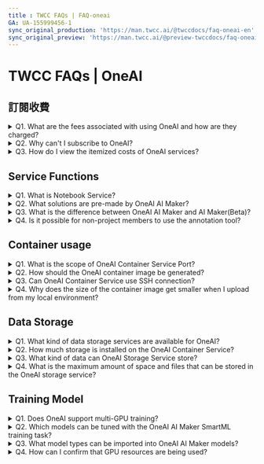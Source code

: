 ```yaml
---
title : TWCC FAQs | FAQ-oneai
GA: UA-155999456-1
sync_original_production: 'https://man.twcc.ai/@twccdocs/faq-oneai-en' 
sync_original_preview: 'https://man.twcc.ai/@preview-twccdocs/faq-oneai-en'
---
```



# TWCC FAQs | OneAI 


## 訂閱收費

<details>

<summary> Q1. What are the fees associated with using OneAI and how are they charged?</summary>

Use of the OneAI service will incur subscription fees, as well as costs associated with using tagging tools, hosting notebooks, training models, performing inference, data storage, and data processing resources.請參閱 OneAI 定價頁了解詳細資訊：

<a href="https://man.twcc.ai/@twsdocs/pricing-zh#%E4%BA%BA%E5%B7%A5%E6%99%BA%E6%85%A7%EF%BC%9AOneAI"><font style={{'background-color':'#008ad8', 'border-radius': '30px', 'padding': '0.3em', 'font-size': '16px'}}><font style={{'color':'white'}}> <b>&nbsp;Enterprise&nbsp;</b></font></font></a> <a href="https://man.twcc.ai/@twccdocs/SJWlN3YDr#%E4%BA%BA%E5%B7%A5%E6%99%BA%E6%85%A7"><font style={{'background-color':'#FF0000', 'border-radius': '30px', 'padding': '0.3em', 'font-size': '16px'}}><font style={{'color':'white'}}> <b>&nbsp;Academic&nbsp;</b></font></font></a> 

</details>


<details>

<summary> Q2. Why can't I subscribe to OneAI?</summary>

1. Project Restrictions. If the item expires during the month, or if the available credit for the item is less than 100, the item cannot be subscribed.
2. Identity restrictions. Subscriptions can only be made by the tenant admin and will not be available to tenant users.

Please refer to [<ins>OneAI Subscription Policies</ins>](https://man.twcc.ai/@twccdocs/doc-oneai-main-zh/https%3A%2F%2Fman.twcc.ai%2F%40twccdocs%2Foneai-subscription-policy-zh) for  more information.

</details>


<details>

<summary> Q3. How do I view the itemized costs of OneAI services?</summary>

You can view OneAI's itemized fees in the Member Center. Select the item you want to view from the Member Center, select **Credits Usage** from the top menu, and then select **OneAI** from the drop-down list to view the fees by product item:


<font style={{'background-color':'#008ad8', 'border-radius': '30px', 'padding': '0.3em', 'font-size': '16px'}}><font style={{'color':'white'}}> <b>&nbsp;Enterprise&nbsp;</b></font></font>


![](https://i.imgur.com/dsFrIcC.png)

<font style={{'background-color':'#FF0000', 'border-radius': '30px', 'padding': '0.3em', 'font-size': '16px'}}><font style={{'color':'white'}}> <b>&nbsp;Academic&nbsp;</b></font></font> is similar to the Enterprise step in that you need to select the <b>TWCC</b> service before selecting <b>OneAI</b>.

</details>


## Service Functions

<details>

<summary> Q1. What is Notebook Service?</summary>

The OneAI Notebook Service integrates leading deep learning frameworks(TensorFlow、PyTorch、 MXNet), suites with pre-built images supporting data science languages(Julia、R) and data analysis engines(Spark) in a flexible, manageable JupyterLab interactive and collaborative development environment. Please refer to [<ins>OneAI Notebook Service</ins>](https://docs.oneai.twcc.ai/s/Z8LdmjL9M#%E7%AD%86%E8%A8%98%E6%9C%AC%E6%9C%8D%E5%8B%99) for more information.

</details>

<details>

<summary> Q2. What solutions are pre-made by OneAI AI Maker?</summary>

OneAI AI Maker provides 8 public templates for object detection, image classification, medical imaging, classification problems, regression problems, pedestrian attribute recognition, etc: YOLOv3、YOLOv4、Nvidia Clara Train 3.0、Nvidia Clara Train 4.0、Scikit-learn: regression、Scikit-learn: classification、Image-classification、PAR. Please refer to [<ins>Case Study</ins>](https://docs.oneai.twcc.ai/s/xKNcU3O5D#%E6%A1%88%E4%BE%8B%E6%95%99%E5%AD%B8) for more information.

</details>

<details>

<summary> Q3. What is the difference between OneAI AI Maker and AI Maker(Beta)?</summary>

AI Maker(Beta) feature adds MLflow integration to manage the details of model training.
1. [<ins>AI Maker(Beta) > MLflow Tracking</ins>](https://docs.oneai.twcc.ai/s/3uxGFglX0#%E6%A8%A1%E5%9E%8B%E7%AE%A1%E7%90%86) manageable model lifecycle.
2. AI Maker(Beta) > Training Job for a task the built-in template training model automatically applies MLflow to provide a more detailed AI/ML research process: using custom training codes requires manual configuration in the code. [MLflow Logging Function <i class="fa fa-external-link" aria-hidden="true"></i>](https://mlflow.org/docs/latest/tracking.html#logging-functions)feature provides centralized management of models through OneAI user interface.

Please refer to [<ins>OneAI AI Maker(Beta)</ins>](https://docs.oneai.twcc.ai/s/3uxGFglX0#AI-Maker%EF%BC%88%E6%90%B6%E9%AE%AE%E7%89%88%EF%BC%89) for more information.

</details>

<details>

<summary> Q4. Is it possible for non-project members to use the annotation tool?</summary>

[<ins>CVAT annotation tool</ins>](https://docs.oneai.twcc.ai/s/QFn7N5R-H#%E6%A8%99%E8%A8%BB%E5%B7%A5%E5%85%B7) can be used to assign tagging jobs to non-project members. You must provide access for your own non-project members:
1. The entry point for the CVAT annotation tool is shown in the figure below:
![](https://i.imgur.com/f2cEHEV.png)
2. For account and password settings of CVAT annotation tool, please refer to the [<ins>relevant settings</ins>](https://hackmd.io/@6Na-9uAFTYa8-bo874eWrA/S1mZuWyc5) in the operation guide.

</details>


## Container usage

<details>

<summary> Q1. What is the scope of OneAI Container Service Port?</summary>

OneAI Container Services offers a range of static ports from  30000-32767。please refer to [<ins>OneAI Container Services > Network Setting</ins>](https://docs.oneai.twcc.ai/s/yGbG4JJyi#3-%E7%B6%B2%E8%B7%AF%E8%A8%AD%E5%AE%9A) for more information.

</details>

<details>

<summary> Q2. How should the OneAI container image be generated?</summary>

Prepare your container image and use the Docker CLI to push the container image file to OneAI container image. Docker CLI information can be found in the [official Docker documentation<i class="fa fa-external-link" aria-hidden="true"></i>](https://docs.docker.com/get-started/#cli-references).

</details>

<details>

<summary> Q3. Can OneAI Container Service use SSH connection?</summary>

Depending on the image, the source will restrict SSH connections. The system's built-in nvidia-official-images public image is available through an SSH connection. If you want to use SSH connection, it is recommended that you [install the sshd related packages<i class="fa fa-external-link" aria-hidden="true"></i>](https://docs.docker.com/samples/running_ssh_service/) in the image. OneAI Container Service uses SSH connection, please refer to the [<ins>user manual</ins>](https://docs.oneai.twcc.ai/s/yGbG4JJyi#%E4%BD%BF%E7%94%A8-SSH-%E7%99%BB%E5%85%A5%E9%80%A3%E7%B7%9A) for more information.

</details>

<details>

<summary> Q4. Why does the size of the container image get smaller when I upload from my local environment?</summary>

The OneAI container image will compress the container image file you uploaded, resulting in a smaller container image file with no effect on its contents.

</details>

## Data Storage

<details>

<summary> Q1. What kind of data storage services are available for OneAI?</summary>

OneAI uses the [<ins>OneAI Storage Service</ins>](https://docs.oneai.twcc.ai/s/_F4C_EzEa#%E5%84%B2%E5%AD%98%E6%9C%8D%E5%8B%99) as a data storage and management tool, providing secure and reliable storage compatible with Amazon S3 and supporting third-party tools(S3 browser)that enable data sharing between OneAI's services or with other project members.
</details>

<details>

<summary> Q2. How much storage is installed on the OneAI Container Service?</summary>

The storage space for creating containers is based on the size of the storage body mounted by the OneAI Storage Service.
</details>

<details>

<summary> Q3. What kind of data can OneAI Storage Service store?</summary>

Data can be stored in any format and of any type.
</details>

<details>

<summary> Q4. What is the maximum amount of space and files that can be stored in the OneAI storage service?</summary>

There is no usage limit on the total amount of data and objects that can be stored by the OneAI Storage Service.
</details>


## Training Model

<details>

<summary> Q1. Does OneAI support multi-GPU training?</summary>

OneAI AI Maker public templates automatically distribute deep learning models and large training sets across multiple GPUs, while custom training code needs to be manually tuned to invoke GPUs, and the invocation method will vary depending on the deep learning framework.

</details>

<details>

<summary> Q2. Which models can be tuned with the OneAI AI Maker SmartML training task?</summary>

[<ins>SmartML Training Tasks</ins>](https://docs.oneai.twcc.ai/s/QFn7N5R-H#%E8%A8%93%E7%B7%B4%E4%BB%BB%E5%8B%99) has 4 types of algorithms to choose from:Bayesian, TPE, Grid, Random to perform optimization strategies for model training. If you don't use public template, you must use `os.environ` in your training code to [<ins>Manually configure variable settings</ins>](https://docs.oneai.twcc.ai/s/QFn7N5R-H#23-%E8%A8%AD%E5%AE%9A%E8%B6%85%E5%8F%83%E6%95%B8) to set tunable hyperparameters, model types, etc. For more information, please refer to [<ins>Public template image-classification case study</ins>](https://docs.oneai.twcc.ai/s/6FCAc5sdI#AI-Maker-%E6%A1%88%E4%BE%8B%E6%95%99%E5%AD%B8---%E5%BD%B1%E5%83%8F%E5%88%86%E9%A1%9E%E6%A8%A1%E5%9E%8B%E6%87%89%E7%94%A8) setup.

</details>

<details>

<summary> Q3. What model types can be imported into OneAI AI Maker models?</summary>

OneAI models can store unlimited types of models. Before importing, you need to package the model as a ZIP file and upload it to OneAI storage service. Please refer to [<ins>AI Maker models</ins>](https://docs.oneai.twcc.ai/s/QFn7N5R-H#%E6%A8%A1%E5%9E%8B) for more information.

</details>

<details>

<summary> Q4. How can I confirm that GPU resources are being used?</summary>

- The compute resources used by OneAI Notebook Service, Container Service and Inference Service can be monitored through [<ins>OneAI Resources</ins>](https://docs.oneai.twcc.ai/s/gEQO9lvF8).
- For OneAI training assignments, you can check the status of your computing resources within 7 days, please contact customer service and get monitoring data.

</details>